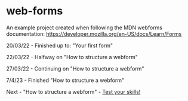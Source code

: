 # web-forms
An example project created when following the MDN webforms documentation: https://developer.mozilla.org/en-US/docs/Learn/Forms


20/03/22 - Finished up to: "Your first form"

22/03/22 - Halfway on "How to structure a webform"

27/03/22 - Continuing on "How to structure a webform"

7/4/23 - Finished "How to structure a webform"


Next - "How to structure a webform" - [Test your skills!](https://developer.mozilla.org/en-US/docs/Learn/Forms/How_to_structure_a_web_form#test_your_skills!)
